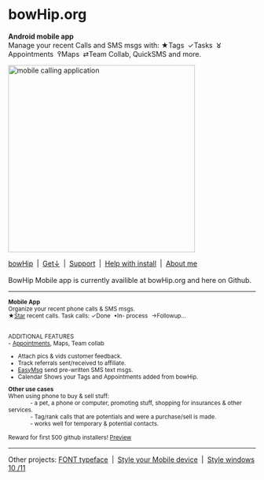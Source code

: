 # bowHip.org
<b>Android mobile app</b>  
Manage your recent Calls and SMS msgs with: ★Tags  ✓Tasks  𑀫Appointments  ߉Maps  ⇄Team Collab, QuickSMS and more.<br>

<a href="https://bowhip.org"><img style="height: 380px; margin-bottom:-0px; margin-top:0px;" src="https://bowhip.org/img/calling_application.png" alt="mobile calling application"></a> 
     
<a href="https://bowhip.org">bowHip</a>  |  <a href="https://bowhip.org/bowHip_1.5.3.apk">Get<u>↓</u></a>  |  <a target="_blank" href="https://bowhip.blogspot.com/2022/02/bowhip-phone-call-sms-organizer-mobile.html">Support</a>  |  <a target="_blank" href="https://bowhip.org/Help-installing-apk-to-mobile-device.html">Help with install</a>  |  <a target="_blank" href="https://bowhip.org/about-me.htm">About me</a><br><br>
BowHip Mobile app is currently availible at bowHip.org and here on Github.
<hr /> 

<small>**Mobile App**<br>
Organize your recent phone calls & SMS msgs.<br>
     ★<a href="https://bowhip.org/img/screen/2_8.png" alt="star phone calls">Star</a> recent calls.  Task calls: ✓Done  •In- process  →Followup...<br><br>

ADDITIONAL FEATURES<br>
     - <a href="https://bowhip.org/img/screen/3_8.png" alt="Mobile Appointments">Appointments</a>, Maps, Team collab
 - Attach pics & vids customer feedback.
 - Track referrals sent/received to affiliate.
 - <a href="https://bowhip.org/img/screen/7_8.png" alt="Mobile Appointments">EasyMsg</a> send pre-written SMS text msgs.
 - Calendar Shows your Tags and Appointments added from bowHip.

**Other use cases**<br>
When using phone to buy & sell stuff:<br>
       - a pet, a phone or computer, promoting stuff, shopping for insurances & other services.<br>
       - Tag/rank calls that are potentials and were a purchase/sell is made.<br>
       - works well for temporary & potential contacts.  <br>

Reward for first 500 github installers! <a href="https://bowhip.org/#screenshots">Preview</a></small>
<hr />
Other projects: <a href="https://github.com/qp5/FONT">FONT typeface</a>  |  <a target="_blank" href="https://codepen.io/qp5/full/WNGbLBy">Style your Mobile device</a>  |   <a target="_blank" href="https://codepen.io/qp5/project/full/ZmBrJo">Style windows 10 /11 </a>




